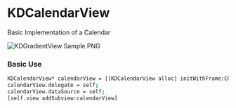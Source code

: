 KDCalendarView
==============

Basic Implementation of a Calendar


![KDGradientView Sample PNG](http://s18.postimg.org/55wgwztgp/calendar.png)

### Basic Use

```sh
KDCalendarView* calendarView = [[KDCalendarView alloc] initWithFrame:CGRectMake(0.0, 0.0, 200.0, 200.0)] 
calendarView.delegate = self;
calendarView.dataSource = self;
[self.view addSubview:calendarView]
```

